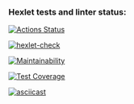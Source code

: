 ### Hexlet tests and linter status:
[![Actions Status](https://github.com/eligoldf/backend-project-lvl3/workflows/hexlet-check/badge.svg)](https://github.com/eligoldf/backend-project-lvl3/actions)

[![hexlet-check](https://github.com/eligoldf/backend-project-lvl3/actions/workflows/hexlet-check.yml/badge.svg)](https://github.com/eligoldf/backend-project-lvl3/actions/workflows/hexlet-check.yml)

[![Maintainability](https://api.codeclimate.com/v1/badges/c7191e908cf5af938f51/maintainability)](https://codeclimate.com/github/eligoldf/backend-project-lvl3/maintainability)

[![Test Coverage](https://api.codeclimate.com/v1/badges/c7191e908cf5af938f51/test_coverage)](https://codeclimate.com/github/eligoldf/backend-project-lvl3/test_coverage)

[![asciicast](https://asciinema.org/a/QO5yAVjuyTdwma3ORa5eOvruF.svg)](https://asciinema.org/a/QO5yAVjuyTdwma3ORa5eOvruF)

<script id="asciicast-QO5yAVjuyTdwma3ORa5eOvruF" src="https://asciinema.org/a/QO5yAVjuyTdwma3ORa5eOvruF.js" async></script>